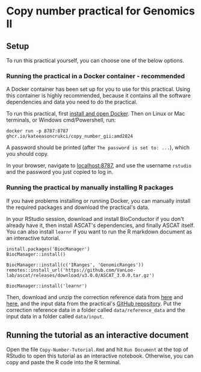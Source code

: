 # Copy number practical for Genomics II

## Setup

To run this practical yourself, you can choose one of the below options.

### Running the practical in a Docker container - recommended

A Docker container has been set up for you to use for this practical. Using this container is highly recommended, because it contains all the software dependencies and data you need to do the practical.

To run this practical, first [install and open Docker](https://docs.docker.com/get-docker/). Then on Linux or Mac terminals, or Windows cmd/Powershell, run:
```{bash unix-run, eval=FALSE, echo=TRUE, highlight=TRUE}
docker run -p 8787:8787 ghcr.io/kateeasoncrukci/copy_number_gii:amd2024
```

A password should be printed (after `The password is set to: ...`), which you should copy.

In your browser, navigate to [localhost:8787](localhost:8787), and use the username `rstudio` and the password you just copied to log in.

### Running the practical by manually installing R packages

If you have problems installing or running Docker, you can manually install the required packages and download the practical's data.

In your RStudio session, download and install BioConductor if you don't already have it, then install ASCAT's dependencies, and finally ASCAT itself. You can also install `learnr` if you want to run the R markdown document as an interactive tutorial.
```{r dependencies, eval=FALSE, echo=TRUE, highlight=TRUE}
install.packages('BiocManager')
BiocManager::install()

BiocManager::install(c('IRanges', 'GenomicRanges'))
remotes::install_url('https://github.com/VanLoo-lab/ascat/releases/download/v3.0.0/ASCAT_3.0.0.tar.gz')

BiocManager::install('learnr')
```

Then, download and unzip the correction reference data from [here](https://www.dropbox.com/s/v0tgr1esyoh1krw/GC_G1000_hg19.zip) and [here](https://www.dropbox.com/s/50n7xb06x318tgl/RT_G1000_hg19.zip), and the input data from the practical's [GitHub repository](https://github.com/kateeasoncrukci/copy_number_practical/tree/main/input). Put the correction reference data in a folder called `data/reference_data` and the input data in a folder called `data/input`.

## Running the tutorial as an interactive document

Open the file `Copy-Number-Tutorial.Rmd` and hit `Run Document` at the top of RStudio to open this tutorial as an interactive notebook. Otherwise, you can copy and paste the R code into the R terminal.
